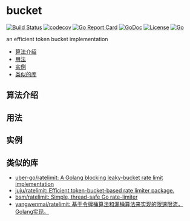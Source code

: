 # bucket

[![Build Status](https://travis-ci.org/aQuaYi/bucket.svg?branch=master)](https://travis-ci.org/aQuaYi/bucket)
[![codecov](https://codecov.io/gh/aQuaYi/bucket/branch/master/graph/badge.svg)](https://codecov.io/gh/aQuaYi/bucket)
[![Go Report Card](https://goreportcard.com/badge/github.com/aQuaYi/bucket)](https://goreportcard.com/report/github.com/aQuaYi/bucket)
[![GoDoc](https://godoc.org/github.com/aQuaYi/bucket?status.svg)](https://godoc.org/github.com/aQuaYi/bucket)
[![License](https://img.shields.io/github/license/mashape/apistatus.svg?maxAge=2592000)](LICENSE)
[![Go](https://img.shields.io/badge/Go-1.13+-blue.svg)](https://golang.google.cn)

an efficient token bucket implementation

- [算法介绍](#%e7%ae%97%e6%b3%95%e4%bb%8b%e7%bb%8d)
- [用法](#%e7%94%a8%e6%b3%95)
- [实例](#%e5%ae%9e%e4%be%8b)
- [类似的库](#%e7%b1%bb%e4%bc%bc%e7%9a%84%e5%ba%93)

## 算法介绍

## 用法

## 实例

## 类似的库

- [uber-go/ratelimit: A Golang blocking leaky-bucket rate limit implementation](https://github.com/uber-go/ratelimit)
- [juju/ratelimit: Efficient token-bucket-based rate limiter package.](https://github.com/juju/ratelimit)
- [bsm/ratelimit: Simple, thread-safe Go rate-limiter](https://github.com/bsm/ratelimit)
- [yangwenmai/ratelimit: 基于令牌桶算法和漏桶算法来实现的限速限流，Golang实现。](https://github.com/yangwenmai/ratelimit)
